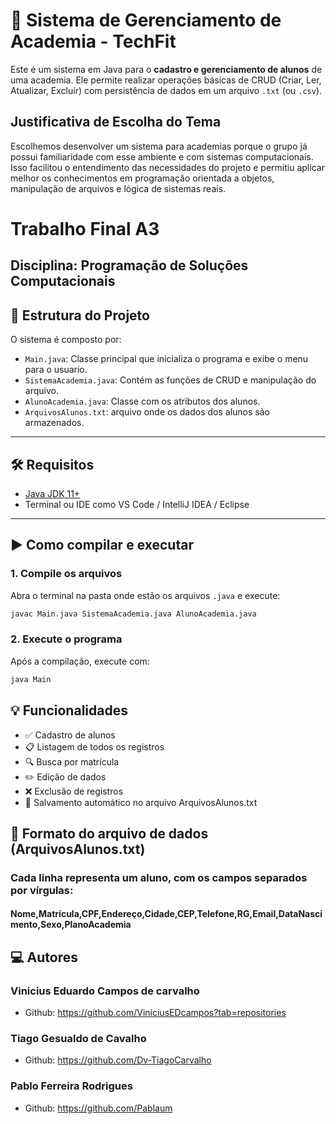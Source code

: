 # 💪 Sistema de Gerenciamento de Academia - TechFit

Este é um sistema em Java para o **cadastro e gerenciamento de alunos** de uma academia. Ele permite realizar operações básicas de CRUD (Criar, Ler, Atualizar, Excluir) com persistência de dados em um arquivo `.txt` (ou `.csv`).

## Justificativa de Escolha do Tema
Escolhemos desenvolver um sistema para academias porque o grupo já possui familiaridade
com esse ambiente e com sistemas computacionais. Isso facilitou o entendimento das 
necessidades do projeto e permitiu aplicar melhor os conhecimentos em programação
orientada a objetos, manipulação de arquivos e lógica de sistemas reais.


# Trabalho Final A3 
## Disciplina: Programação de Soluções Computacionais

## 📁 Estrutura do Projeto

O sistema é composto por:

- `Main.java`: Classe principal que inicializa o programa e exibe o menu para o usuario.
- `SistemaAcademia.java`: Contém as funções de CRUD e manipulação do arquivo.
- `AlunoAcademia.java`: Classe com os atributos dos alunos.
- `ArquivosAlunos.txt`: arquivo onde os dados dos alunos são armazenados.

---

## 🛠️ Requisitos

- [Java JDK 11+](https://www.oracle.com/java/technologies/javase-downloads.html)
- Terminal ou IDE como VS Code / IntelliJ IDEA / Eclipse

---

## ▶️ Como compilar e executar

###  1. Compile os arquivos

Abra o terminal na pasta onde estão os arquivos `.java` e execute:

```bash
javac Main.java SistemaAcademia.java AlunoAcademia.java
```

###  2. Execute o programa
Após a compilação, execute com:

```bash
java Main
```
## 💡 Funcionalidades

- ✅ Cadastro de alunos
- 📋 Listagem de todos os registros
- 🔍 Busca por matrícula
- ✏️ Edição de dados
- ❌ Exclusão de registros
- 💾 Salvamento automático no arquivo ArquivosAlunos.txt

## 📂 Formato do arquivo de dados (ArquivosAlunos.txt)
### Cada linha representa um aluno, com os campos separados por vírgulas:

#### Nome,Matrícula,CPF,Endereço,Cidade,CEP,Telefone,RG,Email,DataNascimento,Sexo,PlanoAcademia

## 💻 Autores

### Vinicius Eduardo Campos de carvalho
- Github: 
https://github.com/ViniciusEDcampos?tab=repositories


### Tiago Gesualdo de Cavalho
- Github:
  https://github.com/Dv-TiagoCarvalho

### Pablo Ferreira Rodrigues
- Github:
  https://github.com/Pablaum
